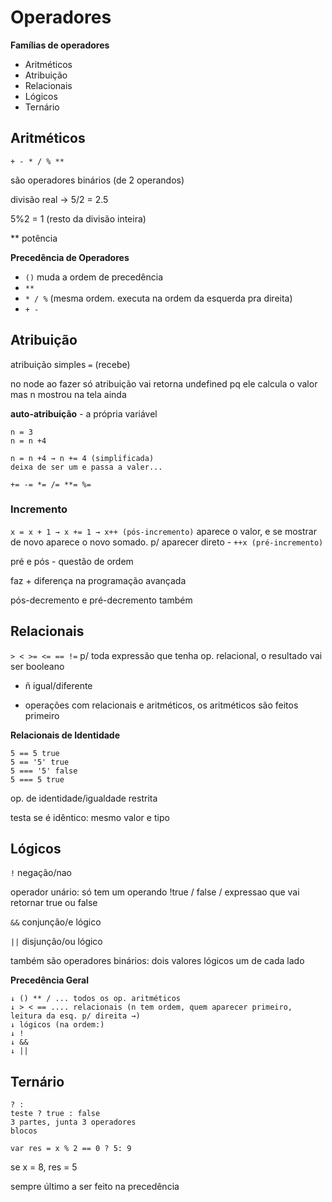 # Operadores

**Famílias de operadores**
- Aritméticos
- Atribuição
- Relacionais
- Lógicos
- Ternário

## Aritméticos
```
+ - * / % **
```
são operadores binários (de 2 operandos)

divisão real -> 5/2 = 2.5

5%2 = 1 (resto da divisão inteira)

** potência

**Precedência de Operadores**
- ```()``` muda a ordem de precedência
- ```**```
- ```* / %``` (mesma ordem. executa na ordem da esquerda pra direita)
- ```+ -```

## Atribuição

atribuição simples
```=```
(recebe)

no node ao fazer só atribuição vai retorna undefined pq ele calcula o valor mas n mostrou na tela ainda

**auto-atribuição** - a própria variável

```
n = 3
n = n +4
```
```
n = n +4 → n += 4 (simplificada)
deixa de ser um e passa a valer...
```
```+= -= *= /= **= %=```

### Incremento
```x = x + 1 → x += 1 → x++ (pós-incremento)```
aparece o valor, e se mostrar de novo aparece o novo somado. p/ aparecer direto - ```++x (pré-incremento)```

pré e pós - questão de ordem

faz + diferença na programação avançada

pós-decremento e pré-decremento também

## Relacionais
```> < >= <= == !=```
p/ toda expressão que tenha op. relacional, o resultado vai ser booleano
* ñ igual/diferente

* operações com relacionais e aritméticos, os aritméticos são feitos primeiro

**Relacionais de Identidade**

```
5 == 5 true
5 == '5' true
5 === '5' false
5 === 5 true
```

op. de identidade/igualdade restrita

testa se é idêntico: mesmo valor e tipo

## Lógicos
```!``` negação/nao

operador unário: só tem um operando
!true / false / expressao que vai retornar true ou false

`&&` conjunção/e lógico

`||` disjunção/ou lógico

também são operadores binários: dois valores lógicos um de cada lado

**Precedência Geral**
```
↓ () ** / ... todos os op. aritméticos
↓ > < == .... relacionais (n tem ordem, quem aparecer primeiro, leitura da esq. p/ direita →)
↓ lógicos (na ordem:)
↓ !
↓ &&
↓ ||
```

## Ternário
```
? :
teste ? true : false
3 partes, junta 3 operadores
blocos
```

```
var res = x % 2 == 0 ? 5: 9
```
se x = 8, res = 5

sempre último a ser feito na precedência